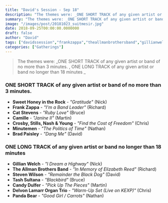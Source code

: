 ```yaml
---
title: "David's Session - Sep 18"
description: "The themes were: _ONE SHORT TRACK of any given artist or band of no more than 3 minutes. , ONE LONG TRACK of any given artist or band no longer than 18 minutes _"
summary: "The themes were: _ONE SHORT TRACK of any given artist or band of no more than 3 minutes. , ONE LONG TRACK of any given artist or band no longer than 18 minutes _"
image: "/images/post/20181023_suitmesir.jpg"
date: 2018-09-25T00:00:00.0000000
draft: false
author: "David"
tags: ["davidssession","frankzappa","theallmanbrothersband","gillianwelch"]
categories: ["Gatherings"]
---
```

> The themes were: _ONE SHORT TRACK of any given artist or band of no more than 3 minutes. , ONE LONG TRACK of any given artist or band no longer than 18 minutes _
### ONE SHORT TRACK of any given artist or band of no more than 3 minutes. 
- **Sweet Honey in the Rock** - _"Gratitude"_ (Nick)
- **Frank Zappa** - _"I'm a Band Leader"_ (Richard)
- **Cat Stevens** - _"Ruby Love"_ (Bruce)
- **Camille** - _"Janine II"_ (Martin)
- **Crosby, Stills, Nash & Young** - _"Find the Cost of Freedom"_ (Chris)
- **Minutemen** - _"The Politics of Time"_ (Nathan)
- **Brad Paisley** - _"Dang Me"_ (David)
### ONE LONG TRACK of any given artist or band no longer than 18 minutes 
- **Gillian Welch** - _"I Dream a Highway"_ (Nick)
- **The Allman Brothers Band** - _"In Memory of Elizabeth Reed"_ (Richard)
- **Steven Wilson** - _"Remainder the Black Dog"_ (David)
- **Tash Sultana** - _"Blackbird"_ (Bruce)
- **Candy Dulfer** - _"Pick Up The Pieces"_ (Martin)
- **Delvon Lamarr Organ Trio** - _"Warm-Up Set (Live on KEXP)"_ (Chris)
- **Panda Bear** - _"Good Girl / Carrots"_ (Nathan)
